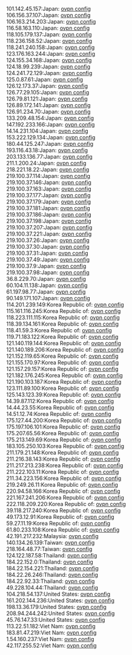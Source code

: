 101.142.45.157:Japan: [ovpn config](vpn/101_142_45_157.ovpn)  
106.156.37.107:Japan: [ovpn config](vpn/106_156_37_107.ovpn)  
106.163.214.203:Japan: [ovpn config](vpn/106_163_214_203.ovpn)  
116.58.163.110:Japan: [ovpn config](vpn/116_58_163_110.ovpn)  
118.105.179.137:Japan: [ovpn config](vpn/118_105_179_137.ovpn)  
118.236.158.52:Japan: [ovpn config](vpn/118_236_158_52.ovpn)  
118.241.240.158:Japan: [ovpn config](vpn/118_241_240_158.ovpn)  
123.176.163.244:Japan: [ovpn config](vpn/123_176_163_244.ovpn)  
124.155.34.168:Japan: [ovpn config](vpn/124_155_34_168.ovpn)  
124.18.99.239:Japan: [ovpn config](vpn/124_18_99_239.ovpn)  
124.241.72.129:Japan: [ovpn config](vpn/124_241_72_129.ovpn)  
125.0.87.61:Japan: [ovpn config](vpn/125_0_87_61.ovpn)  
126.12.173.37:Japan: [ovpn config](vpn/126_12_173_37.ovpn)  
126.77.29.105:Japan: [ovpn config](vpn/126_77_29_105.ovpn)  
126.79.81.121:Japan: [ovpn config](vpn/126_79_81_121.ovpn)  
126.89.172.141:Japan: [ovpn config](vpn/126_89_172_141.ovpn)  
126.91.234.70:Japan: [ovpn config](vpn/126_91_234_70.ovpn)  
133.209.48.154:Japan: [ovpn config](vpn/133_209_48_154.ovpn)  
147.192.233.166:Japan: [ovpn config](vpn/147_192_233_166.ovpn)  
14.14.231.104:Japan: [ovpn config](vpn/14_14_231_104.ovpn)  
153.222.129.134:Japan: [ovpn config](vpn/153_222_129_134.ovpn)  
180.44.125.247:Japan: [ovpn config](vpn/180_44_125_247.ovpn)  
193.116.43.18:Japan: [ovpn config](vpn/193_116_43_18.ovpn)  
203.133.136.77:Japan: [ovpn config](vpn/203_133_136_77.ovpn)  
211.1.200.24:Japan: [ovpn config](vpn/211_1_200_24.ovpn)  
218.221.18.22:Japan: [ovpn config](vpn/218_221_18_22.ovpn)  
219.100.37.114:Japan: [ovpn config](vpn/219_100_37_114.ovpn)  
219.100.37.146:Japan: [ovpn config](vpn/219_100_37_146.ovpn)  
219.100.37.163:Japan: [ovpn config](vpn/219_100_37_163.ovpn)  
219.100.37.177:Japan: [ovpn config](vpn/219_100_37_177.ovpn)  
219.100.37.179:Japan: [ovpn config](vpn/219_100_37_179.ovpn)  
219.100.37.181:Japan: [ovpn config](vpn/219_100_37_181.ovpn)  
219.100.37.186:Japan: [ovpn config](vpn/219_100_37_186.ovpn)  
219.100.37.198:Japan: [ovpn config](vpn/219_100_37_198.ovpn)  
219.100.37.207:Japan: [ovpn config](vpn/219_100_37_207.ovpn)  
219.100.37.221:Japan: [ovpn config](vpn/219_100_37_221.ovpn)  
219.100.37.26:Japan: [ovpn config](vpn/219_100_37_26.ovpn)  
219.100.37.30:Japan: [ovpn config](vpn/219_100_37_30.ovpn)  
219.100.37.31:Japan: [ovpn config](vpn/219_100_37_31.ovpn)  
219.100.37.49:Japan: [ovpn config](vpn/219_100_37_49.ovpn)  
219.100.37.9:Japan: [ovpn config](vpn/219_100_37_9.ovpn)  
219.100.37.98:Japan: [ovpn config](vpn/219_100_37_98.ovpn)  
36.8.229.70:Japan: [ovpn config](vpn/36_8_229_70.ovpn)  
60.104.11.138:Japan: [ovpn config](vpn/60_104_11_138.ovpn)  
61.197.98.77:Japan: [ovpn config](vpn/61_197_98_77.ovpn)  
90.149.171.107:Japan: [ovpn config](vpn/90_149_171_107.ovpn)  
114.201.239.149:Korea Republic of: [ovpn config](vpn/114_201_239_149.ovpn)  
115.161.116.245:Korea Republic of: [ovpn config](vpn/115_161_116_245.ovpn)  
118.223.111.115:Korea Republic of: [ovpn config](vpn/118_223_111_115.ovpn)  
118.39.134.161:Korea Republic of: [ovpn config](vpn/118_39_134_161.ovpn)  
118.41.59.3:Korea Republic of: [ovpn config](vpn/118_41_59_3.ovpn)  
119.71.183.122:Korea Republic of: [ovpn config](vpn/119_71_183_122.ovpn)  
121.140.119.144:Korea Republic of: [ovpn config](vpn/121_140_119_144.ovpn)  
121.140.189.206:Korea Republic of: [ovpn config](vpn/121_140_189_206.ovpn)  
121.152.119.65:Korea Republic of: [ovpn config](vpn/121_152_119_65.ovpn)  
121.155.170.97:Korea Republic of: [ovpn config](vpn/121_155_170_97.ovpn)  
121.157.29.157:Korea Republic of: [ovpn config](vpn/121_157_29_157.ovpn)  
121.182.176.245:Korea Republic of: [ovpn config](vpn/121_182_176_245.ovpn)  
121.190.103.187:Korea Republic of: [ovpn config](vpn/121_190_103_187.ovpn)  
123.111.89.100:Korea Republic of: [ovpn config](vpn/123_111_89_100.ovpn)  
125.143.123.39:Korea Republic of: [ovpn config](vpn/125_143_123_39.ovpn)  
14.39.87.112:Korea Republic of: [ovpn config](vpn/14_39_87_112.ovpn)  
14.44.23.55:Korea Republic of: [ovpn config](vpn/14_44_23_55.ovpn)  
14.51.12.74:Korea Republic of: [ovpn config](vpn/14_51_12_74.ovpn)  
175.127.44.200:Korea Republic of: [ovpn config](vpn/175_127_44_200.ovpn)  
175.197.106.101:Korea Republic of: [ovpn config](vpn/175_197_106_101.ovpn)  
175.207.65.56:Korea Republic of: [ovpn config](vpn/175_207_65_56.ovpn)  
175.213.149.69:Korea Republic of: [ovpn config](vpn/175_213_149_69.ovpn)  
183.105.250.103:Korea Republic of: [ovpn config](vpn/183_105_250_103.ovpn)  
211.179.21.148:Korea Republic of: [ovpn config](vpn/211_179_21_148.ovpn)  
211.216.38.143:Korea Republic of: [ovpn config](vpn/211_216_38_143.ovpn)  
211.217.213.238:Korea Republic of: [ovpn config](vpn/211_217_213_238.ovpn)  
211.222.103.11:Korea Republic of: [ovpn config](vpn/211_222_103_11.ovpn)  
211.34.223.156:Korea Republic of: [ovpn config](vpn/211_34_223_156.ovpn)  
219.249.26.11:Korea Republic of: [ovpn config](vpn/219_249_26_11.ovpn)  
220.94.58.166:Korea Republic of: [ovpn config](vpn/220_94_58_166.ovpn)  
221.167.241.206:Korea Republic of: [ovpn config](vpn/221_167_241_206.ovpn)  
222.118.209.220:Korea Republic of: [ovpn config](vpn/222_118_209_220.ovpn)  
39.118.217.240:Korea Republic of: [ovpn config](vpn/39_118_217_240.ovpn)  
49.173.12.91:Korea Republic of: [ovpn config](vpn/49_173_12_91.ovpn)  
59.27.11.19:Korea Republic of: [ovpn config](vpn/59_27_11_19.ovpn)  
61.80.233.108:Korea Republic of: [ovpn config](vpn/61_80_233_108.ovpn)  
42.191.217.232:Malaysia: [ovpn config](vpn/42_191_217_232.ovpn)  
140.134.26.139:Taiwan: [ovpn config](vpn/140_134_26_139.ovpn)  
218.164.48.77:Taiwan: [ovpn config](vpn/218_164_48_77.ovpn)  
124.122.187.58:Thailand: [ovpn config](vpn/124_122_187_58.ovpn)  
184.22.152.0:Thailand: [ovpn config](vpn/184_22_152_0.ovpn)  
184.22.154.221:Thailand: [ovpn config](vpn/184_22_154_221.ovpn)  
184.22.26.246:Thailand: [ovpn config](vpn/184_22_26_246.ovpn)  
184.22.92.33:Thailand: [ovpn config](vpn/184_22_92_33.ovpn)  
49.228.104.44:Thailand: [ovpn config](vpn/49_228_104_44.ovpn)  
104.218.54.137:United States: [ovpn config](vpn/104_218_54_137.ovpn)  
161.202.144.236:United States: [ovpn config](vpn/161_202_144_236.ovpn)  
198.13.36.179:United States: [ovpn config](vpn/198_13_36_179.ovpn)  
208.94.244.242:United States: [ovpn config](vpn/208_94_244_242.ovpn)  
45.76.147.33:United States: [ovpn config](vpn/45_76_147_33.ovpn)  
113.22.51.182:Viet Nam: [ovpn config](vpn/113_22_51_182.ovpn)  
183.81.47.219:Viet Nam: [ovpn config](vpn/183_81_47_219.ovpn)  
1.54.160.237:Viet Nam: [ovpn config](vpn/1_54_160_237.ovpn)  
42.117.255.52:Viet Nam: [ovpn config](vpn/42_117_255_52.ovpn)  
